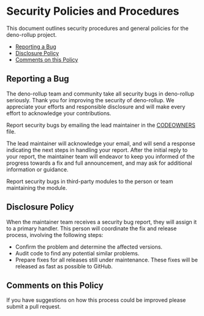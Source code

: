 # Security Policies and Procedures

This document outlines security procedures and general policies for the
deno-rollup project.

- [Reporting a Bug](#reporting-a-bug)
- [Disclosure Policy](#disclosure-policy)
- [Comments on this Policy](#comments-on-this-policy)

## Reporting a Bug

The deno-rollup team and community take all security bugs in deno-rollup
seriously. Thank you for improving the security of deno-rollup. We appreciate
your efforts and responsible disclosure and will make every effort to
acknowledge your contributions.

Report security bugs by emailing the lead maintainer in the
[CODEOWNERS](./.github/CODEOWNERS.md) file.

The lead maintainer will acknowledge your email, and will send a response
indicating the next steps in handling your report. After the initial reply to
your report, the maintainer team will endeavor to keep you informed of the
progress towards a fix and full announcement, and may ask for additional
information or guidance.

Report security bugs in third-party modules to the person or team maintaining
the module.

## Disclosure Policy

When the maintainer team receives a security bug report, they will assign it to
a primary handler. This person will coordinate the fix and release process,
involving the following steps:

- Confirm the problem and determine the affected versions.
- Audit code to find any potential similar problems.
- Prepare fixes for all releases still under maintenance. These fixes will be
  released as fast as possible to GitHub.

## Comments on this Policy

If you have suggestions on how this process could be improved please submit a
pull request.
